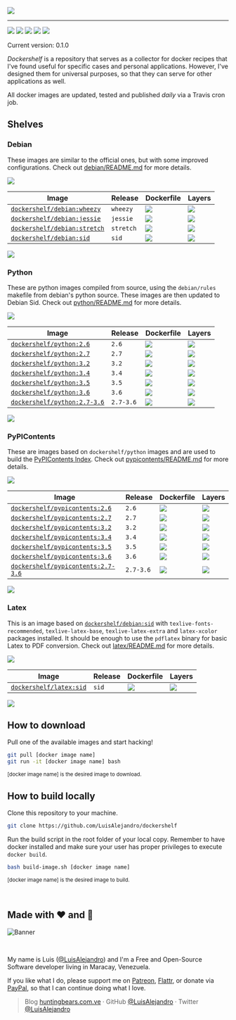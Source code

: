 ![](https://gitcdn.xyz/repo/LuisAlejandro/dockershelf/master/banner.svg)

---

[![](https://img.shields.io/github/release/LuisAlejandro/dockershelf.svg)](https://github.com/LuisAlejandro/dockershelf/releases)
[![](https://img.shields.io/travis/LuisAlejandro/dockershelf.svg)](https://travis-ci.org/LuisAlejandro/dockershelf)
[![](https://img.shields.io/github/issues-raw/LuisAlejandro/dockershelf/in%20progress.svg?label=in%20progress)](https://github.com/LuisAlejandro/dockershelf/issues?q=is%3Aissue+is%3Aopen+label%3A%22in+progress%22)
[![](https://badges.gitter.im/LuisAlejandro/dockershelf.svg)](https://gitter.im/LuisAlejandro/dockershelf)
[![](https://cla-assistant.io/readme/badge/LuisAlejandro/dockershelf)](https://cla-assistant.io/LuisAlejandro/dockershelf)

Current version: 0.1.0

*Dockershelf* is a repository that serves as a collector for docker recipes that I've found useful for specific cases and personal applications. However, I've designed them for universal purposes, so that they can serve for other applications as well.

All docker images are updated, tested and published *daily* via a Travis cron job.

## Shelves

### Debian

These images are similar to the official ones, but with some improved configurations. Check out [debian/README.md](https://github.com/LuisAlejandro/dockershelf/blob/master/debian/README.md) for more details.

[iwheezyl]: https://hub.docker.com/r/dockershelf/debian
[dwheezy]: https://img.shields.io/badge/-debian%2Fwheezy%2FDockerfile-blue.svg
[dwheezyl]: https://github.com/LuisAlejandro/dockershelf/blob/master/debian/wheezy/Dockerfile
[lwheezy]: https://images.microbadger.com/badges/image/dockershelf/debian:wheezy.svg
[lwheezyl]: https://microbadger.com/images/dockershelf/debian:wheezy

[ijessiel]: https://hub.docker.com/r/dockershelf/debian
[djessie]: https://img.shields.io/badge/-debian%2Fjessie%2FDockerfile-blue.svg
[djessiel]: https://github.com/LuisAlejandro/dockershelf/blob/master/debian/jessie/Dockerfile
[ljessie]: https://images.microbadger.com/badges/image/dockershelf/debian:jessie.svg
[ljessiel]: https://microbadger.com/images/dockershelf/debian:jessie

[istretchl]: https://hub.docker.com/r/dockershelf/debian
[dstretch]: https://img.shields.io/badge/-debian%2Fstretch%2FDockerfile-blue.svg
[dstretchl]: https://github.com/LuisAlejandro/dockershelf/blob/master/debian/stretch/Dockerfile
[lstretch]: https://images.microbadger.com/badges/image/dockershelf/debian:stretch.svg
[lstretchl]: https://microbadger.com/images/dockershelf/debian:stretch

[isidl]: https://hub.docker.com/r/dockershelf/debian
[dsid]: https://img.shields.io/badge/-debian%2Fsid%2FDockerfile-blue.svg
[dsidl]: https://github.com/LuisAlejandro/dockershelf/blob/master/debian/sid/Dockerfile
[lsid]: https://images.microbadger.com/badges/image/dockershelf/debian:sid.svg
[lsidl]: https://microbadger.com/images/dockershelf/debian:sid

![](https://gitcdn.xyz/repo/LuisAlejandro/dockershelf/master/table.svg)

|Image                                    |Release  |Dockerfile                |Layers                    |
|-----------------------------------------|---------|--------------------------|--------------------------|
|[`dockershelf/debian:wheezy`][iwheezyl]  |`wheezy` |[![][dwheezy]][dwheezyl]  |[![][lwheezy]][lwheezyl]  |
|[`dockershelf/debian:jessie`][ijessiel]  |`jessie` |[![][djessie]][djessiel]  |[![][ljessie]][ljessiel]  |
|[`dockershelf/debian:stretch`][istretchl]|`stretch`|[![][dstretch]][dstretchl]|[![][lstretch]][lstretchl]|
|[`dockershelf/debian:sid`][isidl]        |`sid`    |[![][dsid]][dsidl]        |[![][lsid]][lsidl]        |

![](https://gitcdn.xyz/repo/LuisAlejandro/dockershelf/master/table.svg)

### Python

These are python images compiled from source, using the `debian/rules` makefile from debian's python source. These images are then updated to Debian Sid. Check out [python/README.md](https://github.com/LuisAlejandro/dockershelf/blob/master/python/README.md) for more details.

[i2.6l]: https://hub.docker.com/r/dockershelf/python
[d2.6]: https://img.shields.io/badge/-python%2F2.6%2FDockerfile-blue.svg
[d2.6l]: https://github.com/LuisAlejandro/dockershelf/blob/master/python/2.6/Dockerfile
[l2.6]: https://images.microbadger.com/badges/image/dockershelf/python:2.6.svg
[l2.6l]: https://microbadger.com/images/dockershelf/python:2.6

[i2.7l]: https://hub.docker.com/r/dockershelf/python
[d2.7]: https://img.shields.io/badge/-python%2F2.7%2FDockerfile-blue.svg
[d2.7l]: https://github.com/LuisAlejandro/dockershelf/blob/master/python/2.7/Dockerfile
[l2.7]: https://images.microbadger.com/badges/image/dockershelf/python:2.7.svg
[l2.7l]: https://microbadger.com/images/dockershelf/python:2.7

[i3.2l]: https://hub.docker.com/r/dockershelf/python
[d3.2]: https://img.shields.io/badge/-python%2F3.2%2FDockerfile-blue.svg
[d3.2l]: https://github.com/LuisAlejandro/dockershelf/blob/master/python/3.2/Dockerfile
[l3.2]: https://images.microbadger.com/badges/image/dockershelf/python:3.2.svg
[l3.2l]: https://microbadger.com/images/dockershelf/python:3.2

[i3.4l]: https://hub.docker.com/r/dockershelf/python
[d3.4]: https://img.shields.io/badge/-python%2F3.4%2FDockerfile-blue.svg
[d3.4l]: https://github.com/LuisAlejandro/dockershelf/blob/master/python/3.4/Dockerfile
[l3.4]: https://images.microbadger.com/badges/image/dockershelf/python:3.4.svg
[l3.4l]: https://microbadger.com/images/dockershelf/python:3.4

[i3.5l]: https://hub.docker.com/r/dockershelf/python
[d3.5]: https://img.shields.io/badge/-python%2F3.5%2FDockerfile-blue.svg
[d3.5l]: https://github.com/LuisAlejandro/dockershelf/blob/master/python/3.5/Dockerfile
[l3.5]: https://images.microbadger.com/badges/image/dockershelf/python:3.5.svg
[l3.5l]: https://microbadger.com/images/dockershelf/python:3.5

[i3.6l]: https://hub.docker.com/r/dockershelf/python
[d3.6]: https://img.shields.io/badge/-python%2F3.6%2FDockerfile-blue.svg
[d3.6l]: https://github.com/LuisAlejandro/dockershelf/blob/master/python/3.6/Dockerfile
[l3.6]: https://images.microbadger.com/badges/image/dockershelf/python:3.6.svg
[l3.6l]: https://microbadger.com/images/dockershelf/python:3.6

[i2.7-3.6l]: https://hub.docker.com/r/dockershelf/python
[d2.7-3.6]: https://img.shields.io/badge/-python%2F2.7--3.6%2FDockerfile-blue.svg
[d2.7-3.6l]: https://github.com/LuisAlejandro/dockershelf/blob/master/python/2.7-3.6/Dockerfile
[l2.7-3.6]: https://images.microbadger.com/badges/image/dockershelf/python:2.7-3.6.svg
[l2.7-3.6l]: https://microbadger.com/images/dockershelf/python:2.7-3.6

![](https://gitcdn.xyz/repo/LuisAlejandro/dockershelf/master/table.svg)

|Image                                    |Release  |Dockerfile                |Layers                    |
|-----------------------------------------|---------|--------------------------|--------------------------|
|[`dockershelf/python:2.6`][i2.6l]        |`2.6`    |[![][d2.6]][d2.6l]        |[![][l2.6]][l2.6l]        |
|[`dockershelf/python:2.7`][i2.7l]        |`2.7`    |[![][d2.7]][d2.7l]        |[![][l2.7]][l2.7l]        |
|[`dockershelf/python:3.2`][i3.2l]        |`3.2`    |[![][d3.2]][d3.2l]        |[![][l3.2]][l3.2l]        |
|[`dockershelf/python:3.4`][i3.4l]        |`3.4`    |[![][d3.4]][d3.4l]        |[![][l3.4]][l3.4l]        |
|[`dockershelf/python:3.5`][i3.5l]        |`3.5`    |[![][d3.5]][d3.5l]        |[![][l3.5]][l3.5l]        |
|[`dockershelf/python:3.6`][i3.6l]        |`3.6`    |[![][d3.6]][d3.6l]        |[![][l3.6]][l3.6l]        |
|[`dockershelf/python:2.7-3.6`][i2.7-3.6l]|`2.7-3.6`|[![][d2.7-3.6]][d2.7-3.6l]|[![][l2.7-3.6]][l2.7-3.6l]|

![](https://gitcdn.xyz/repo/LuisAlejandro/dockershelf/master/table.svg)

### PyPIContents

These are images based on `dockershelf/python` images and are used to build the [PyPIContents Index](https://github.com/LuisAlejandro/pypicontents). Check out [pypicontents/README.md](https://github.com/LuisAlejandro/dockershelf/blob/master/pypicontents/README.md) for more details.

[ipypi2.6l]: https://hub.docker.com/r/dockershelf/pypicontents
[dpypi2.6]: https://img.shields.io/badge/-pypicontents%2F2.6%2FDockerfile-blue.svg
[dpypi2.6l]: https://github.com/LuisAlejandro/dockershelf/blob/master/pypicontents/2.6/Dockerfile
[lpypi2.6]: https://images.microbadger.com/badges/image/dockershelf/pypicontents:2.6.svg
[lpypi2.6l]: https://microbadger.com/images/dockershelf/pypicontents:2.6

[ipypi2.7l]: https://hub.docker.com/r/dockershelf/pypicontents
[dpypi2.7]: https://img.shields.io/badge/-pypicontents%2F2.7%2FDockerfile-blue.svg
[dpypi2.7l]: https://github.com/LuisAlejandro/dockershelf/blob/master/pypicontents/2.7/Dockerfile
[lpypi2.7]: https://images.microbadger.com/badges/image/dockershelf/pypicontents:2.7.svg
[lpypi2.7l]: https://microbadger.com/images/dockershelf/pypicontents:2.7

[ipypi3.2l]: https://hub.docker.com/r/dockershelf/pypicontents
[dpypi3.2]: https://img.shields.io/badge/-pypicontents%2F3.2%2FDockerfile-blue.svg
[dpypi3.2l]: https://github.com/LuisAlejandro/dockershelf/blob/master/pypicontents/3.2/Dockerfile
[lpypi3.2]: https://images.microbadger.com/badges/image/dockershelf/pypicontents:3.2.svg
[lpypi3.2l]: https://microbadger.com/images/dockershelf/pypicontents:3.2

[ipypi3.4l]: https://hub.docker.com/r/dockershelf/pypicontents
[dpypi3.4]: https://img.shields.io/badge/-pypicontents%2F3.4%2FDockerfile-blue.svg
[dpypi3.4l]: https://github.com/LuisAlejandro/dockershelf/blob/master/pypicontents/3.4/Dockerfile
[lpypi3.4]: https://images.microbadger.com/badges/image/dockershelf/pypicontents:3.4.svg
[lpypi3.4l]: https://microbadger.com/images/dockershelf/pypicontents:3.4

[ipypi3.5l]: https://hub.docker.com/r/dockershelf/pypicontents
[dpypi3.5]: https://img.shields.io/badge/-pypicontents%2F3.5%2FDockerfile-blue.svg
[dpypi3.5l]: https://github.com/LuisAlejandro/dockershelf/blob/master/pypicontents/3.5/Dockerfile
[lpypi3.5]: https://images.microbadger.com/badges/image/dockershelf/pypicontents:3.5.svg
[lpypi3.5l]: https://microbadger.com/images/dockershelf/pypicontents:3.5

[ipypi3.6l]: https://hub.docker.com/r/dockershelf/pypicontents
[dpypi3.6]: https://img.shields.io/badge/-pypicontents%2F3.6%2FDockerfile-blue.svg
[dpypi3.6l]: https://github.com/LuisAlejandro/dockershelf/blob/master/pypicontents/3.6/Dockerfile
[lpypi3.6]: https://images.microbadger.com/badges/image/dockershelf/pypicontents:3.6.svg
[lpypi3.6l]: https://microbadger.com/images/dockershelf/pypicontents:3.6

[ipypi2.7-3.6l]: https://hub.docker.com/r/dockershelf/pypicontents
[dpypi2.7-3.6]: https://img.shields.io/badge/-pypicontents%2F2.7--3.6%2FDockerfile-blue.svg
[dpypi2.7-3.6l]: https://github.com/LuisAlejandro/dockershelf/blob/master/pypicontents/2.7-3.6/Dockerfile
[lpypi2.7-3.6]: https://images.microbadger.com/badges/image/dockershelf/pypicontents:2.7-3.6.svg
[lpypi2.7-3.6l]: https://microbadger.com/images/dockershelf/pypicontents:2.7-3.6

![](https://gitcdn.xyz/repo/LuisAlejandro/dockershelf/master/table.svg)

|Image                                              |Release  |Dockerfile                        |Layers                            |
|---------------------------------------------------|---------|----------------------------------|----------------------------------|
|[`dockershelf/pypicontents:2.6`][ipypi2.6l]        |`2.6`    |[![][dpypi2.6]][dpypi2.6l]        |[![][lpypi2.6]][lpypi2.6l]        |
|[`dockershelf/pypicontents:2.7`][ipypi2.7l]        |`2.7`    |[![][dpypi2.7]][dpypi2.7l]        |[![][lpypi2.7]][lpypi2.7l]        |
|[`dockershelf/pypicontents:3.2`][ipypi3.2l]        |`3.2`    |[![][dpypi3.2]][dpypi3.2l]        |[![][lpypi3.2]][lpypi3.2l]        |
|[`dockershelf/pypicontents:3.4`][ipypi3.4l]        |`3.4`    |[![][dpypi3.4]][dpypi3.4l]        |[![][lpypi3.4]][lpypi3.4l]        |
|[`dockershelf/pypicontents:3.5`][ipypi3.5l]        |`3.5`    |[![][dpypi3.5]][dpypi3.5l]        |[![][lpypi3.5]][lpypi3.5l]        |
|[`dockershelf/pypicontents:3.6`][ipypi3.6l]        |`3.6`    |[![][dpypi3.6]][dpypi3.6l]        |[![][lpypi3.6]][lpypi3.6l]        |
|[`dockershelf/pypicontents:2.7-3.6`][ipypi2.7-3.6l]|`2.7-3.6`|[![][dpypi2.7-3.6]][dpypi2.7-3.6l]|[![][lpypi2.7-3.6]][lpypi2.7-3.6l]|

![](https://gitcdn.xyz/repo/LuisAlejandro/dockershelf/master/table.svg)

### Latex

This is an image based on [`dockershelf/debian:sid`](https://microbadger.com/images/dockershelf/debian:sid) with `texlive-fonts-recommended`, `texlive-latex-base`, `texlive-latex-extra` and `latex-xcolor` packages installed. It should be enough to use the `pdflatex` binary for basic Latex to PDF conversion. Check out [latex/README.md](https://github.com/LuisAlejandro/dockershelf/blob/master/latex/README.md) for more details.

[ilatexl]: https://hub.docker.com/r/dockershelf/latex
[dlatex]: https://img.shields.io/badge/-latex%2Fsid%2FDockerfile-blue.svg
[dlatexl]: https://github.com/LuisAlejandro/dockershelf/blob/master/latex/sid/Dockerfile
[llatex]: https://images.microbadger.com/badges/image/dockershelf/latex:sid.svg
[llatexl]: https://microbadger.com/images/dockershelf/latex:sid

![](https://gitcdn.xyz/repo/LuisAlejandro/dockershelf/master/table.svg)

|Image                             |Release|Dockerfile            |Layers                |
|----------------------------------|-------|----------------------|----------------------|
|[`dockershelf/latex:sid`][ilatexl]|`sid`  |[![][dlatex]][dlatexl]|[![][llatex]][llatexl]|

![](https://gitcdn.xyz/repo/LuisAlejandro/dockershelf/master/table.svg)

## How to download

Pull one of the available images and start hacking!

```bash
git pull [docker image name]
git run -it [docker image name] bash
```
<sup>[docker image name] is the desired image to download.</sup>

## How to build locally

Clone this repository to your machine.

```bash
git clone https://github.com/LuisAlejandro/dockershelf
```

Run the build script in the root folder of your local copy. Remember to have docker installed and make sure your user has proper privileges to execute `docker build`.

```bash
bash build-image.sh [docker image name]
```

<sup>[docker image name] is the desired image to build.</sup>

&nbsp;

## Made with :heart: and :hamburger:

![Banner](http://huntingbears.com.ve/static/img/site/banner.svg)

&nbsp;

My name is Luis ([@LuisAlejandro](https://github.com/LuisAlejandro)) and I'm a Free and Open-Source Software developer living in Maracay, Venezuela.

If you like what I do, please support me on [Patreon](https://www.patreon.com/luisalejandro),  [Flattr](https://flattr.com/profile/luisalejandro), or donate via [PayPal](https://www.paypal.com/cgi-bin/webscr?cmd=_s-xclick&hosted_button_id=B8LPXHQY8QE8Y), so that I can continue doing what I love.

> Blog [huntingbears.com.ve](http://huntingbears.com.ve) · GitHub [@LuisAlejandro](https://github.com/LuisAlejandro) · Twitter [@LuisAlejandro](https://twitter.com/LuisAlejandro)

&nbsp;
